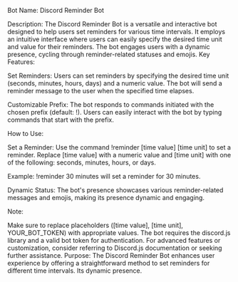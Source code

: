 Bot Name: Discord Reminder Bot

Description:
The Discord Reminder Bot is a versatile and interactive bot designed to help users set reminders for various time intervals. It employs an intuitive interface where users can easily specify the desired time unit and value for their reminders. The bot engages users with a dynamic presence, cycling through reminder-related statuses and emojis.
Key Features:

Set Reminders: Users can set reminders by specifying the desired time unit (seconds, minutes, hours, days) and a numeric value. The bot will send a reminder message to the user when the specified time elapses.

Customizable Prefix: The bot responds to commands initiated with the chosen prefix (default: !). Users can easily interact with the bot by typing commands that start with the prefix.

How to Use:

Set a Reminder: Use the command !reminder [time value] [time unit] to set a reminder. Replace [time value] with a numeric value and [time unit] with one of the following: seconds, minutes, hours, or days.

Example: !reminder 30 minutes will set a reminder for 30 minutes.

Dynamic Status: The bot's presence showcases various reminder-related messages and emojis, making its presence dynamic and engaging.

Note:

Make sure to replace placeholders ([time value], [time unit], YOUR_BOT_TOKEN) with appropriate values.
The bot requires the discord.js library and a valid bot token for authentication.
For advanced features or customization, consider referring to Discord.js documentation or seeking further assistance.
Purpose:
The Discord Reminder Bot enhances user experience by offering a straightforward method to set reminders for different time intervals. Its dynamic presence.

